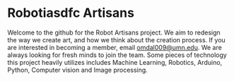 # Robotiasdfc Artisans
Welcome to the github for the Robot Artisans project. We aim to redesign the way we create art, and how we think about the creation process.
If you are interested in becoming a member, email omdal009@umn.edu. We are always looking for fresh minds to join the team.
Some pieces of technology this project heavily utilizes includes Machine Learning, Robotics, Arduino, Python, Computer vision and Image processing.
